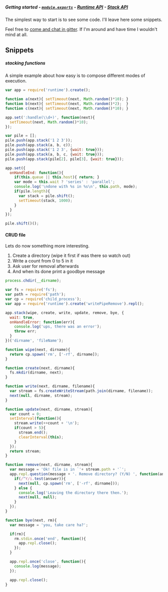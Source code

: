 ##### Getting started - [`module.exports`][t-module] - [Runtime API][t-runtime-api] - [Stack API][t-stack-api]

The simplest way to start is to see some code. I'll leave here some snippets.

Feel free to [come and chat in gitter](https://gitter.im/stringparser/runtime). If I'm around and have time I wouldn't mind at all.

## Snippets

##### stacking functions

A simple example about how easy is to compose different modes of execution.

```js
var app = require('runtime').create();

function a(next){ setTimeout(next, Math.random()*10); }
function b(next){ setTimeout(next, Math.random()*2);  }
function c(next){ setTimeout(next, Math.random()*10); }

app.set(':handle(\\d+)', function(next){
  setTimeout(next, Math.random()*10);
});

var pile = [];
pile.push(app.stack('1 2 3'));
pile.push(app.stack(a, b, c));
pile.push(app.stack('1 2 3', {wait: true}));
pile.push(app.stack(a, b, c, {wait: true}));
pile.push(app.stack(pile[2], pile[3], {wait: true}));

app.set({
  onHandleEnd: function(){
    if(this.queue || this.host){ return; }
    var mode = this.wait ? 'series' : 'parallel';
    console.log('\ndone with %s in %s\n', this.path, mode);
    if(pile.length){
      var stack = pile.shift();
      setTimeout(stack, 1000);
    }
  }
});

pile.shift()();
```

#### CRUD file

Lets do now something more interesting.

1. Create a directory (wipe it first if was there so watch out)
1. Write a count from 0 to 5 in it
1. Ask user for removal afterwards
1. And when its done print a goodbye message

```js
process.chdir(__dirname);

var fs = require('fs');
var path = require('path');
var cp = require('child_process');
var app = require('runtime').create('writePipeRemove').repl();

app.stack(wipe, create, write, update, remove, bye, {
  wait: true,
  onHandleError: function(err){
    console.log('ups, there was an error');
    throw err;
  }
})('dirname', 'fileName');

function wipe(next, dirname){
  return cp.spawn('rm', ['-rf', dirname]);
}

function create(next, dirname){
  fs.mkdir(dirname, next);
}

function write(next, dirname, filename){
  var stream = fs.createWriteStream(path.join(dirname, filename));
  next(null, dirname, stream);
}

function update(next, dirname, stream){
  var count = 0;
  setInterval(function(){
    stream.write(++count + '\n');
    if(count > 5){
      stream.end();
      clearInterval(this);
    }
  });
  return stream;
}

function remove(next, dirname, stream){
  var message = 'Ok! file is in `'+ stream.path + '`';
  app.repl.question(message + '. Remove directory? (Y/N) ', function(answer){
    if(/^Y/i.test(answer)){
      next(null, cp.spawn('rm', ['-rf', dirname]));
    } else {
      console.log('Leaving the directory there then.');
      next(null, null);
    }
  });
}

function bye(next, rm){
  var message = 'you, take care ha?';

  if(rm){
    rm.stdin.once('end', function(){
      app.repl.close();
    });
  }

  app.repl.once('close', function(){
    console.log(message);
  });

  app.repl.close();
}
```


<!--
  x-: is for just a link
  t-: is for doc's toc
-->

[t-docs]: http://github.com/stringparser/runtime/tree/master/docs

[t-module]: http://github.com/stringparser/runtime/tree/master/docs/api/readme.md

[t-stack-api]: http://github.com/stringparser/runtime/tree/master/docs/api/stack.md

[t-runtime-api]: http://github.com/stringparser/runtime/tree/master/docs/api/runtime.md

[x-completer]: http://github.com/stringparser/runtime/tree/master/lib/completer.js

